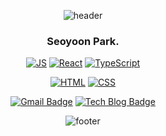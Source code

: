 
<div align="center">
  
![header](https://capsule-render.vercel.app/api?type=Waving&color=timeGradient&height=200&section=header&animation=twinkling)


### Seoyoon Park.
  
[![JS](http://img.shields.io/badge/JavaScript-yellow?style=flat-square&logo=JavaScript&logoColor=white&link=https://YeleePark.github.io/)](https://YeleePark.github.io/) [![React](http://img.shields.io/badge/React-brightgreen?style=flat-square&logo=react&logoColor=white&link=https://YeleePark.github.io/)](https://YeleePark.github.io/) [![TypeScript](http://img.shields.io/badge/TypeScript-blue?style=flat-square&logo=TypeScript&logoColor=white&link=https://YeleePark.github.io/)](https://YeleePark.github.io/)


[![HTML](http://img.shields.io/badge/HTML5-yellowgreen?style=flat-square&logo=HTML5&logoColor=white&link=https://YeleePark.github.io/)](https://YeleePark.github.io/) [![CSS](http://img.shields.io/badge/CSS3-green?style=flat-square&logo=CSS3&logoColor=white&link=https://YeleePark.github.io/)](https://YeleePark.github.io/) 
  

[![Gmail Badge](https://img.shields.io/badge/Gmail-lightgrey?style=flat-square&logo=Gmail&logoColor=white&link=mailto:dev.yelee@gmail.com)](mailto:yoonp@mz.co.kr) [![Tech Blog Badge](http://img.shields.io/badge/-Tech%20blog-lightgrey?style=flat-square&logo=github&link=https://YeleePark.github.io/)](https://yelee.tistory.com//)
 
![footer](https://capsule-render.vercel.app/api?type=Waving&color=timeGradient&height=200&section=footer)

</div>
